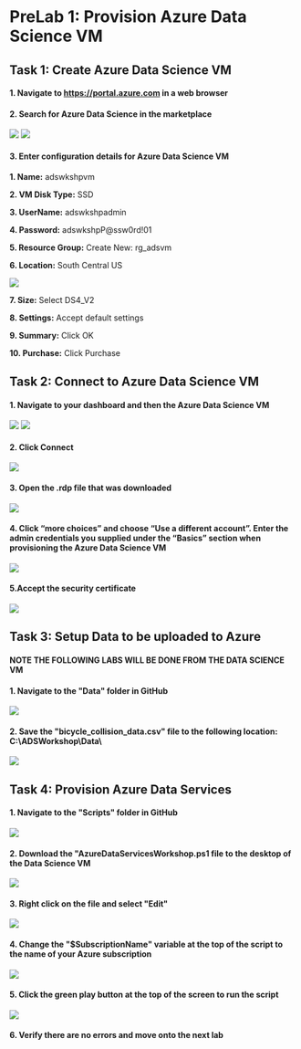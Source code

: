 # PreLab 1: Provision Azure Data Science VM

## Task 1: Create Azure Data Science VM

#### 1.	Navigate to https://portal.azure.com in a web browser

#### 2.	Search for Azure Data Science in the marketplace
![](/images/ADS01_Search.png)
![](/images/ADS02_Create.png)

#### 3. Enter configuration details for Azure Data Science VM
   **1. Name:** adswkshpvm
  
   **2. VM Disk Type:** SSD
  
   **3. UserName:** adswkshpadmin
  
   **4. Password:** adswkshpP@ssw0rd!01
  
   **5. Resource Group:** Create New: rg_adsvm
  
   **6. Location:** South Central US
   
   ![](/images/ADS03_BasicSettings.png)
  
   **7. Size:** Select DS4_V2
  
   **8. Settings:** Accept default settings
  
   **9. Summary:** Click OK
  
   **10. Purchase:** Click Purchase
 	
## Task 2: Connect to Azure Data Science VM
#### 1.	Navigate to your dashboard and then the Azure Data Science VM

![](/images/ADS04_Dashboard1.png)
![](/images/ADS05_Dashboard2.png)
   
#### 2.	Click Connect

   ![](/images/ADS06_Connect.png)
   
#### 3.	Open the .rdp file that was downloaded

   ![](/images/ADS07_ConnectRDP.png)
   
#### 4.	Click “more choices” and choose “Use a different account”.   Enter the admin credentials you supplied under the “Basics” section when provisioning the Azure Data Science VM

   ![](/images/ADS08_ConnectCredentials.png)
   
#### 5.Accept the security certificate

   ![](/images/ADS09_AcceptCert.png)
   
## Task 3: Setup Data to be uploaded to Azure 
#### NOTE **THE FOLLOWING LABS WILL BE DONE FROM THE DATA SCIENCE VM**
#### 1.	Navigate to the "Data" folder in GitHub

   ![](/images/ADS10_DownloadData.png)

#### 2.	Save the "bicycle_collision_data.csv" file to the following location: C:\ADSWorkshop\Data\

   ![](/images/ADS10_DownloadData1.png)

## Task 4: Provision Azure Data Services
#### 1.	Navigate to the "Scripts" folder in GitHub

   ![](/images/ADS11_DownloadPSFile.png)

#### 2.	Download the "AzureDataServicesWorkshop.ps1 file to the desktop of the Data Science VM

   ![](/images/ADS11_DownloadPSFile1.png)

#### 3.	Right click on the file and select "Edit"

   ![](/images/ADS12_OpenPSFile.png)

#### 4.	Change the "$SubscriptionName" variable at the top of the script to the name of your Azure subscription

   ![](/images/ADS13_ChangeSubscriptionName.png)

#### 5. Click the green play button at the top of the screen to run the script

   ![](/images/ADS14_RunScript.png)

#### 6. Verify there are no errors and move onto the next lab
